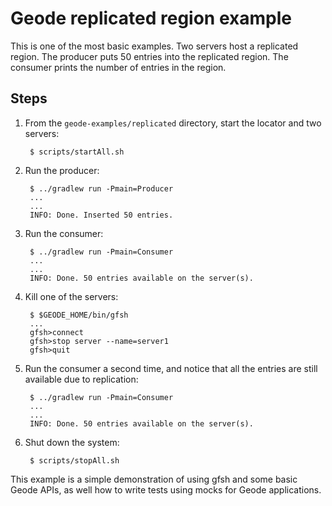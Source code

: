 <!--
Licensed to the Apache Software Foundation (ASF) under one or more
contributor license agreements.  See the NOTICE file distributed with
this work for additional information regarding copyright ownership.
The ASF licenses this file to You under the Apache License, Version 2.0
(the "License"); you may not use this file except in compliance with
the License.  You may obtain a copy of the License at

     http://www.apache.org/licenses/LICENSE-2.0

Unless required by applicable law or agreed to in writing, software
distributed under the License is distributed on an "AS IS" BASIS,
WITHOUT WARRANTIES OR CONDITIONS OF ANY KIND, either express or implied.
See the License for the specific language governing permissions and
limitations under the License.
-->

# Geode replicated region example

This is one of the most basic examples. 
Two servers host a replicated region.
The producer puts 50 entries into the replicated region. The consumer prints the number of entries in the region.

## Steps
1. From the ```geode-examples/replicated``` directory, start the locator and two servers:

        $ scripts/startAll.sh

2. Run the producer:

        $ ../gradlew run -Pmain=Producer
        ...
        ... 
        INFO: Done. Inserted 50 entries.

3. Run the consumer:

        $ ../gradlew run -Pmain=Consumer
        ...
        ...
        INFO: Done. 50 entries available on the server(s).

4. Kill one of the servers:

        $ $GEODE_HOME/bin/gfsh
        ...
        gfsh>connect
        gfsh>stop server --name=server1
        gfsh>quit

5. Run the consumer a second time, and notice that all the entries are still available due to replication: 

        $ ../gradlew run -Pmain=Consumer
        ...
        ...
        INFO: Done. 50 entries available on the server(s).

6. Shut down the system:

        $ scripts/stopAll.sh

This example is a simple demonstration of using gfsh and some basic Geode APIs,
as well how to write tests using mocks for Geode applications.
